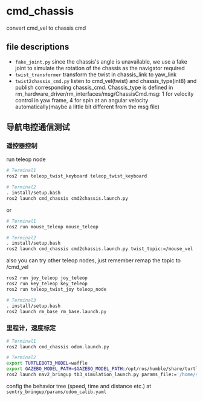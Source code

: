 # cmd_chassis

convert cmd_vel to chassis cmd

## file descriptions

- `fake_joint.py` since the chassis's angle is unavailable, we use a fake joint to simulate the rotation of the chassis as the navigator required
- `twist_transformer` transform the twist in chassis_link to yaw_link
- `twist2chassis_cmd.py` listen to cmd_vel(twist) and chassis_type(int8) and publish corresponding chassis_cmd. Chassis_type is defined in rm_hardware_driver/rm_interfaces/msg/ChassisCmd.msg: 1 for velocity control in yaw frame, 4 for spin at an angular velocity automatically(maybe a little bit different from the msg file)

## 导航电控通信测试

### 遥控器控制

run teleop node

```bash
# Terminal1
ros2 run teleop_twist_keyboard teleop_twist_keyboard
```

```bash
# Terminal2
. install/setup.bash
ros2 launch cmd_chassis cmd2chassis.launch.py
```

or 

```bash
# Terminal1
ros2 run mouse_teleop mouse_teleop
```

```bash
# Terminal2
. install/setup.bash
ros2 launch cmd_chassis cmd2chassis.launch.py twist_topic:=/mouse_vel
```

also you can try other teleop nodes, just remember remap the topic to /cmd_vel

```bash
ros2 run joy_teleop joy_teleop
ros2 run key_teleop key_teleop
ros2 run teleop_twist_joy teleop_node
```

```bash
# Terminal3
. install/setup.bash
ros2 launch rm_base rm_base.launch.py
```

### 里程计，速度标定

```bash
# Terminal1
ros2 launch cmd_chassis odom.launch.py
```

```bash
# Terminal2
export TURTLEBOT3_MODEL=waffle
export GAZEBO_MODEL_PATH=$GAZEBO_MODEL_PATH:/opt/ros/humble/share/turtlebot3_gazebo/models
ros2 launch nav2_bringup tb3_simulation_launch.py params_file:='/home/sentry_ws/src/sentry_bringup/params/odom_calib.yaml'
```

config the behavior tree (speed, time and distance etc.) at `sentry_bringup/params/odom_calib.yaml`